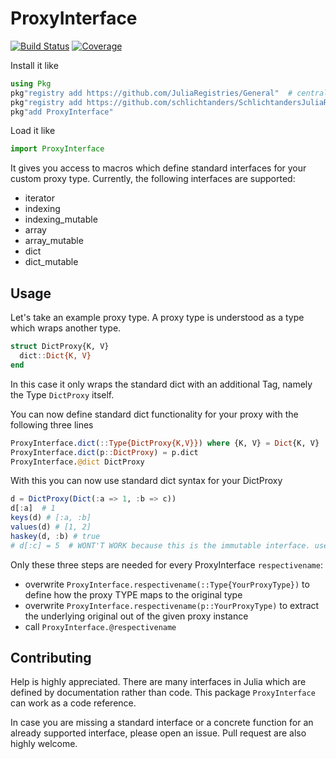 ProxyInterface
==============

[![Build Status](https://github.com/schlichtanders/ProxyInterface.jl/workflows/CI/badge.svg)](https://github.com/schlichtanders/ProxyInterface.jl/actions)
[![Coverage](https://codecov.io/gh/schlichtanders/ProxyInterface.jl/branch/master/graph/badge.svg)](https://codecov.io/gh/schlichtanders/ProxyInterface.jl)

Install it like
```julia
using Pkg
pkg"registry add https://github.com/JuliaRegistries/General"  # central julia registry
pkg"registry add https://github.com/schlichtanders/SchlichtandersJuliaRegistry.jl"  # custom registry
pkg"add ProxyInterface"
```

Load it like
``` julia
import ProxyInterface
```

It gives you access to macros which define standard interfaces for your custom proxy type. Currently, the following interfaces are supported:
* iterator
* indexing
* indexing_mutable
* array
* array_mutable
* dict
* dict_mutable


Usage
-----

Let's take an example proxy type. A proxy type is understood as a type which wraps another type.
```julia
struct DictProxy{K, V}
  dict::Dict{K, V}
end
```
In this case it only wraps the standard dict with an additional Tag, namely the Type `DictProxy` itself.

You can now define standard dict functionality for your proxy with the following three lines
```julia
ProxyInterface.dict(::Type{DictProxy{K,V}}) where {K, V} = Dict{K, V}
ProxyInterface.dict(p::DictProxy) = p.dict
ProxyInterface.@dict DictProxy
```

With this you can now use standard dict syntax for your DictProxy
```julia
d = DictProxy(Dict(:a => 1, :b => c))
d[:a]  # 1
keys(d) # [:a, :b]
values(d) # [1, 2]
haskey(d, :b) # true
# d[:c] = 5  # WONT'T WORK because this is the immutable interface. use `ProxyInterface.dict_mutable` and it will work
```

Only these three steps are needed for every ProxyInterface `respectivename`:
* overwrite `ProxyInterface.respectivename(::Type{YourProxyType})` to define how the proxy TYPE maps to the original type
* overwrite `ProxyInterface.respectivename(p::YourProxyType)` to extract the underlying original out of the given proxy instance
* call `ProxyInterface.@respectivename`


Contributing
------------

Help is highly appreciated. There are many interfaces in Julia which are defined by documentation rather than code. This package `ProxyInterface` can work as a code reference.

In case you are missing a standard interface or a concrete function for an already supported interface, please open an issue. Pull request are also highly welcome.

